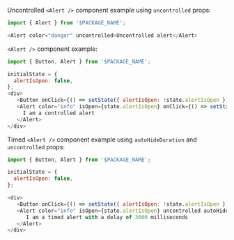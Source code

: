 Uncontrolled `<Alert />` component example using `uncontrolled` props:

```js
import { Alert } from '$PACKAGE_NAME';

<Alert color="danger" uncontrolled>Uncontrolled alert</Alert>
```

`<Alert />` component example:

```js
import { Button, Alert } from '$PACKAGE_NAME';

initialState = {
  alertIsOpen: false,
};
<div>
   <Button onClick={() => setState({ alertIsOpen: !state.alertIsOpen })}>Activate Alert</Button>
   <Alert color="info" isOpen={state.alertIsOpen} onClick={() => setState({ alertIsOpen: !state.alertIsOpen })}>
     I am a controlled alert
   </Alert>
</div>
```

Timed `<Alert />` component example using `autoHideDuration` and `uncontrolled` props:
```js
import { Button, Alert } from '$PACKAGE_NAME';

initialState = {
  alertIsOpen: false,
};

<div>
   <Button onClick={() => setState({ alertIsOpen: !state.alertIsOpen })}>Activate Alert</Button>
   <Alert color="info" isOpen={state.alertIsOpen} uncontrolled autoHideDuration="3000">
      I am a timed alert with a delay of 3000 milliseconds
   </Alert>
</div>
```
